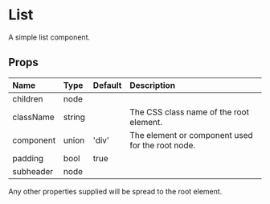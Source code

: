 List
====

A simple list component.

Props
-----

| Name | Type | Default | Description |
|:-----|:-----|:--------|:------------|
| children | node |  |  |
| className | string |  | The CSS class name of the root element. |
| component | union | 'div' | The element or component used for the root node. |
| padding | bool | true |  |
| subheader | node |  |  |

Any other properties supplied will be spread to the root element.
